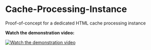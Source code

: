 # Cache-Processing-Instance
Proof-of-concept for a dedicated HTML cache processing instance

**Watch the demonstration video:** 
  
[![Watch the demonstration video](http://i.imgur.com/4fu9pOF.png)](https://www.youtube.com/watch?v=UtVCnaZHYVA "Demonstration video")
